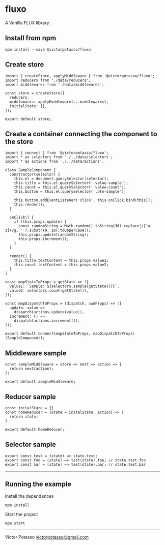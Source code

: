 # fluxo

A Vanilla FLUX library.

## Install from npm
```npm install --save @victorpotasso/fluxo```

## Create store

```
import { createStore, applyMiddleware } from '@victorpotasso/fluxo';
import reducers from './data/reducers';
import middlewares from './data/middlewares';

const store = createStore({
  reducers,
  middlewares: applyMiddleware(...middlewares),
  initialState: {},
});

export default store;
```

## Create a container connecting the component to the store
```
import { connect } from '@victorpotasso/fluxo';
import * as selectors from './../data/selectors';
import * as actions from './../data/actions';

class SampleComponent {
  constructor(selector) {
    this.el = document.querySelector(selector);
    this.title = this.el.querySelector('.value-sample');
    this.count = this.el.querySelector('.value-count');
    this.button = this.el.querySelector('.btn-sample');

    this.button.addEventListener('click', this.onClick.bind(this));
    this.render();
  }

  onClick() {
    if (this.props.update) {
      const randomString = Math.random().toString(36).replace(/[^a-z]+/g, '').substr(0, 10).toUpperCase();
      this.props.update(randomString);
      this.props.increment();
    }
  }

  render() {
    this.title.textContent = this.props.value1;
    this.count.textContent = this.props.value2;
  }
}

const mapStateToProps = getState => ({
  value1: `Sample: ${selectors.sample(getState())}`,
  value2: selectors.count(getState()),
});

const mapDispatchToProps = (dispatch, ownProps) => ({
  update: value =>
    dispatch(actions.update(value)),
  increment: () =>
    dispatch(actions.increment()),
});

export default connect(mapStateToProps, mapDispatchToProps)(SampleComponent);
```

## Middleware sample
```
const sampleMiddleware = store => next => action => {
  return next(action);
};

export default sampleMiddleware;
```

## Reducer sample
```
const initalState = {}
const homeReducer = (state = initalState, action) => {
  return state;
}

export default homeReducer;
```

## Selector sample
```
export const test = (state) => state.test;
export const foo = (state) => test(state).foo; // state.test.foo
export const bar = (state) => test(state).bar; // state.test.bar
```

-----
## Running the example

Install the dependences

```npm install```

Start the project

```npm start```

-----

Victor Potasso <victorpotasso@gmail.com>
